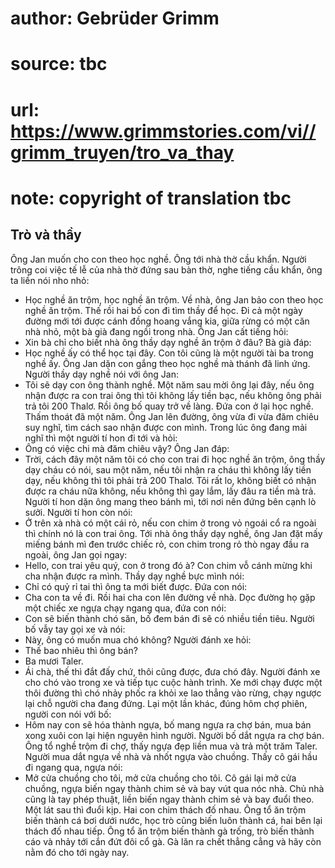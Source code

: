 # author: Gebrüder Grimm
# source: tbc
# url: https://www.grimmstories.com/vi//grimm_truyen/tro_va_thay
# note: copyright of translation tbc

## Trò và thầy 

Ông Jan muốn cho con theo học nghề. Ông tới nhà thờ cầu khẩn. Người
trông coi việc tế lễ của nhà thờ đứng sau bàn thờ, nghe tiếng cầu khẩn,
ông ta liền nói nho nhỏ:
- Học nghề ăn trộm, học nghề ăn trộm.
Về nhà, ông Jan bảo con theo học nghề ăn trộm. Thế rồi hai bố con đi tìm
thầy để học. Đi cả một ngày đường mới tới được cánh đồng hoang vắng kia,
giữa rừng có một căn nhà nhỏ, một bà già đang ngồi trong nhà. Ông Jan
cất tiếng hỏi:
- Xin bà chỉ cho biết nhà ông thầy dạy nghề ăn trộm ở đâu?
Bà già đáp:
- Học nghề ấy có thể học tại đây. Con tôi cũng là một người tài ba trong
nghề ấy.
Ông Jan dặn con gắng theo học nghề mà thánh đã linh ứng.
Người thầy dạy nghề nói với ông Jan:
- Tôi sẽ dạy con ông thành nghề. Một năm sau mời ông lại đây, nếu ông
nhận được ra con trai ông thì tôi không lấy tiền bạc, nếu không ông phải
trả tôi 200 Thalơ.
Rồi ông bố quay trở về làng. Đứa con ở lại học nghề.
Thấm thoát đã một năm. Ông Jan lên đường, ông vừa đi vừa đăm chiêu suy
nghĩ, tìm cách sao nhận được con mình. Trong lúc ông đang mải nghĩ thì
một người tí hon đi tới và hỏi:
- Ông có việc chi mà đăm chiêu vậy?
Ông Jan đáp:
- Trời, cách đây một năm tôi có cho con trai đi học nghề ăn trộm, ông
thầy dạy cháu có nói, sau một năm, nếu tôi nhận ra cháu thì không lấy
tiền dạy, nếu không thì tôi phải trả 200 Thalơ. Tôi rất lo, không biết
có nhận được ra cháu nữa không, nếu không thì gay lắm, lấy đâu ra tiền
mà trả.
Người tí hon dặn ông mang theo bánh mì, tới nơi nên đứng bên cạnh lò
sưởi. Người tí hon còn nói:
- Ở trên xà nhà có một cái rỏ, nếu con chim ở trong vỏ ngoái cổ ra ngoài
thì chính nó là con trai ông.
Tới nhà ông thầy dạy nghề, ông Jan đặt mấy miếng bánh mì đen trước chiếc
rỏ, con chim trong rỏ thò ngay đầu ra ngoài, ông Jan gọi ngay:
- Hello, con trai yêu quý, con ở trong đó à?
Con chim vỗ cánh mừng khi cha nhận được ra mình. Thầy dạy nghề bực mình
nói:
- Chỉ có quỷ rỉ tai thì ông ta mới biết được.
Đứa con nói:
- Cha con ta về đi.
Rồi hai cha con lên đường về nhà. Dọc đường họ gặp một chiếc xe ngựa
chạy ngang qua, đứa con nói:
- Con sẽ biến thành chó săn, bố đem bán đi sẽ có nhiều tiền tiêu.
Người bố vẫy tay gọi xe và nói:
- Này, ông có muốn mua chó không?
Người đánh xe hỏi:
- Thế bao nhiêu thì ông bán?
- Ba mươi Taler.
- Ái chà, thế thì đắt đấy chứ, thôi cũng được, đưa chó đây.
Người đánh xe cho chó vào trong xe và tiếp tục cuộc hành trình. Xe mới
chạy được một thôi đường thì chó nhảy phốc ra khỏi xe lao thẳng vào
rừng, chạy ngược lại chỗ người cha đang đứng.
Lại một lần khác, đúng hôm chợ phiên, người con nói với bố:
- Hôm nay con sẽ hóa thành ngựa, bố mang ngựa ra chợ bán, mua bán xong
xuôi con lại hiện nguyên hình người.
Người bố dắt ngựa ra chợ bán. Ông tổ nghề trộm đi chợ, thấy ngựa đẹp
liền mua và trả một trăm Taler.
Người mua dắt ngựa về nhà và nhốt ngựa vào chuồng. Thấy cô gái hầu đi
ngang qua, ngựa nói:
- Mở cửa chuồng cho tôi, mở cửa chuồng cho tôi.
Cô gái lại mở cửa chuồng, ngựa biến ngay thành chim sẻ và bay vút qua
nóc nhà. Chủ nhà cũng là tay phép thuật, liền biến ngay thành chim sẻ và
bay đuổi theo. Một lát sau thì đuổi kịp. Hai con chim thách đố nhau. Ông
tổ ăn trộm biến thành cá bơi dưới nước, học trò cũng biến luôn thành cá,
hai bên lại thách đố nhau tiếp. Ông tổ ăn trộm biến thành gà trống, trò
biến thành cáo và nhảy tới cắn đứt đôi cổ gà. Gà lăn ra chết thẳng cẳng
và hãy còn nằm đó cho tới ngày nay.
